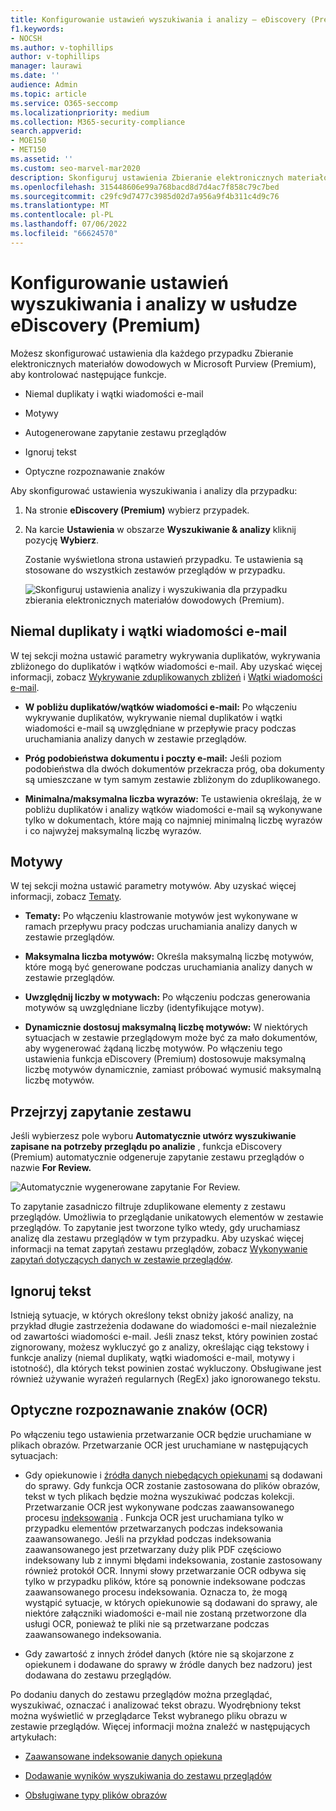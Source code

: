 ```yaml
---
title: Konfigurowanie ustawień wyszukiwania i analizy — eDiscovery (Premium)
f1.keywords:
- NOCSH
ms.author: v-tophillips
author: v-tophillips
manager: laurawi
ms.date: ''
audience: Admin
ms.topic: article
ms.service: O365-seccomp
ms.localizationpriority: medium
ms.collection: M365-security-compliance
search.appverid:
- MOE150
- MET150
ms.assetid: ''
ms.custom: seo-marvel-mar2020
description: Skonfiguruj ustawienia Zbieranie elektronicznych materiałów dowodowych w Microsoft Purview (Premium), które mają zastosowanie do wszystkich zestawów przeglądów w danym przypadku. Obejmuje to ustawienia analizy i optycznego rozpoznawania znaków.
ms.openlocfilehash: 315448606e99a768bacd8d7d4ac7f858c79c7bed
ms.sourcegitcommit: c29fc9d7477c3985d02d7a956a9f4b311c4d9c76
ms.translationtype: MT
ms.contentlocale: pl-PL
ms.lasthandoff: 07/06/2022
ms.locfileid: "66624570"
---
```

# <a name="configure-search-and-analytics-settings-in-ediscovery-premium"></a>Konfigurowanie ustawień wyszukiwania i analizy w usłudze eDiscovery (Premium)

Możesz skonfigurować ustawienia dla każdego przypadku Zbieranie elektronicznych materiałów dowodowych w Microsoft Purview (Premium), aby kontrolować następujące funkcje.

- Niemal duplikaty i wątki wiadomości e-mail

- Motywy

- Autogenerowane zapytanie zestawu przeglądów

- Ignoruj tekst

- Optyczne rozpoznawanie znaków

Aby skonfigurować ustawienia wyszukiwania i analizy dla przypadku:

1. Na stronie **eDiscovery (Premium)** wybierz przypadek.

2. Na karcie **Ustawienia** w obszarze **Wyszukiwanie & analizy** kliknij pozycję **Wybierz**.

   Zostanie wyświetlona strona ustawień przypadku. Te ustawienia są stosowane do wszystkich zestawów przeglądów w przypadku.

   ![Skonfiguruj ustawienia analizy i wyszukiwania dla przypadku zbierania elektronicznych materiałów dowodowych (Premium).](../media/AeDCaseSettings.png)

## <a name="near-duplicates-and-email-threading"></a>Niemal duplikaty i wątki wiadomości e-mail

W tej sekcji można ustawić parametry wykrywania duplikatów, wykrywania zbliżonego do duplikatów i wątków wiadomości e-mail. Aby uzyskać więcej informacji, zobacz [Wykrywanie zduplikowanych zbliżeń](near-duplicate-detection-in-advanced-ediscovery.md) i [Wątki wiadomości e-mail](email-threading-in-advanced-ediscovery.md).

- **W pobliżu duplikatów/wątków wiadomości e-mail:** Po włączeniu wykrywanie duplikatów, wykrywanie niemal duplikatów i wątki wiadomości e-mail są uwzględniane w przepływie pracy podczas uruchamiania analizy danych w zestawie przeglądów.

- **Próg podobieństwa dokumentu i poczty e-mail:** Jeśli poziom podobieństwa dla dwóch dokumentów przekracza próg, oba dokumenty są umieszczane w tym samym zestawie zbliżonym do zduplikowanego.

- **Minimalna/maksymalna liczba wyrazów:** Te ustawienia określają, że w pobliżu duplikatów i analizy wątków wiadomości e-mail są wykonywane tylko w dokumentach, które mają co najmniej minimalną liczbę wyrazów i co najwyżej maksymalną liczbę wyrazów.

## <a name="themes"></a>Motywy

W tej sekcji można ustawić parametry motywów. Aby uzyskać więcej informacji, zobacz [Tematy](themes-in-advanced-ediscovery.md).

- **Tematy:** Po włączeniu klastrowanie motywów jest wykonywane w ramach przepływu pracy podczas uruchamiania analizy danych w zestawie przeglądów.

- **Maksymalna liczba motywów:** Określa maksymalną liczbę motywów, które mogą być generowane podczas uruchamiania analizy danych w zestawie przeglądów.

- **Uwzględnij liczby w motywach:** Po włączeniu podczas generowania motywów są uwzględniane liczby (identyfikujące motyw). 

- **Dynamicznie dostosuj maksymalną liczbę motywów:** W niektórych sytuacjach w zestawie przeglądowym może być za mało dokumentów, aby wygenerować żądaną liczbę motywów. Po włączeniu tego ustawienia funkcja eDiscovery (Premium) dostosowuje maksymalną liczbę motywów dynamicznie, zamiast próbować wymusić maksymalną liczbę motywów.

## <a name="review-set-query"></a>Przejrzyj zapytanie zestawu

Jeśli wybierzesz pole wyboru **Automatycznie utwórz wyszukiwanie zapisane na potrzeby przeglądu po analizie** , funkcja eDiscovery (Premium) automatycznie odgeneruje zapytanie zestawu przeglądów o nazwie **For Review.** 

![Automatycznie wygenerowane zapytanie For Review.](../media/AeDForReviewQuery.png)

To zapytanie zasadniczo filtruje zduplikowane elementy z zestawu przeglądów. Umożliwia to przeglądanie unikatowych elementów w zestawie przeglądów. To zapytanie jest tworzone tylko wtedy, gdy uruchamiasz analizę dla zestawu przeglądów w tym przypadku. Aby uzyskać więcej informacji na temat zapytań zestawu przeglądów, zobacz [Wykonywanie zapytań dotyczących danych w zestawie przeglądów](review-set-search.md).

## <a name="ignore-text"></a>Ignoruj tekst

Istnieją sytuacje, w których określony tekst obniży jakość analizy, na przykład długie zastrzeżenia dodawane do wiadomości e-mail niezależnie od zawartości wiadomości e-mail. Jeśli znasz tekst, który powinien zostać zignorowany, możesz wykluczyć go z analizy, określając ciąg tekstowy i funkcje analizy (niemal duplikaty, wątki wiadomości e-mail, motywy i istotność), dla których tekst powinien zostać wykluczony. Obsługiwane jest również używanie wyrażeń regularnych (RegEx) jako ignorowanego tekstu.

## <a name="optical-character-recognition-ocr"></a>Optyczne rozpoznawanie znaków (OCR)

Po włączeniu tego ustawienia przetwarzanie OCR będzie uruchamiane w plikach obrazów. Przetwarzanie OCR jest uruchamiane w następujących sytuacjach:

- Gdy opiekunowie i [źródła danych niebędących opiekunami](non-custodial-data-sources.md) są dodawani do sprawy. Gdy funkcja OCR zostanie zastosowana do plików obrazów, tekst w tych plikach będzie można wyszukiwać podczas kolekcji. Przetwarzanie OCR jest wykonywane podczas zaawansowanego procesu [indeksowania](indexing-custodian-data.md) . Funkcja OCR jest uruchamiana tylko w przypadku elementów przetwarzanych podczas indeksowania zaawansowanego. Jeśli na przykład podczas indeksowania zaawansowanego jest przetwarzany duży plik PDF częściowo indeksowany lub z innymi błędami indeksowania, zostanie zastosowany również protokół OCR. Innymi słowy przetwarzanie OCR odbywa się tylko w przypadku plików, które są ponownie indeksowane podczas zaawansowanego procesu indeksowania. Oznacza to, że mogą wystąpić sytuacje, w których opiekunowie są dodawani do sprawy, ale niektóre załączniki wiadomości e-mail nie zostaną przetworzone dla usługi OCR, ponieważ te pliki nie są przetwarzane podczas zaawansowanego indeksowania.

- Gdy zawartość z innych źródeł danych (które nie są skojarzone z opiekunem i dodawane do sprawy w źródle danych bez nadzoru) jest dodawana do zestawu przeglądów.

Po dodaniu danych do zestawu przeglądów można przeglądać, wyszukiwać, oznaczać i analizować tekst obrazu. Wyodrębniony tekst można wyświetlić w przeglądarce Tekst wybranego pliku obrazu w zestawie przeglądów. Więcej informacji można znaleźć w następujących artykułach:

- [Zaawansowane indeksowanie danych opiekuna](indexing-custodian-data.md)

- [Dodawanie wyników wyszukiwania do zestawu przeglądów](add-data-to-review-set.md#optical-character-recognition)

- [Obsługiwane typy plików obrazów](supported-filetypes-ediscovery20.md#image)
